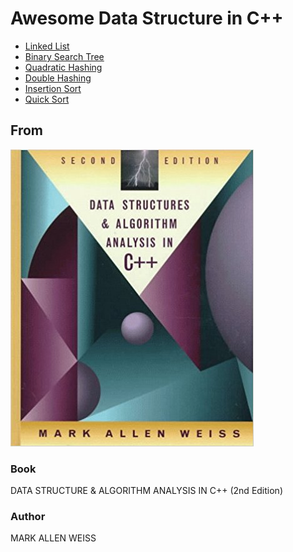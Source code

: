 # Awesome Data Structure in C++

* [Linked List](https://github.com/TonPC64/linklist)
* [Binary Search Tree](https://github.com/TonPC64/binary-search-tree)
* [Quadratic Hashing](https://github.com/TonPC64/Quadratic-Hashing)
* [Double Hashing](https://github.com/TonPC64/DoubleHashing)
* [Insertion Sort](https://github.com/TonPC64/insertion_sort)
* [Quick Sort](https://github.com/TonPC64/QuickSort)

## From

![alt text](Book.jpg "DATA STRUCTURE & ALGORITHM ANALYSIS IN C++ (2nd Edition)")

### Book

DATA STRUCTURE & ALGORITHM ANALYSIS IN C++ (2nd Edition) 

### Author

MARK ALLEN WEISS
